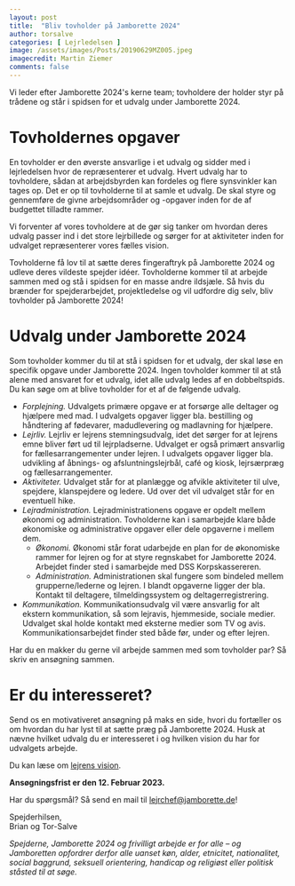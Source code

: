```yaml
---
layout: post
title:  "Bliv tovholder på Jamborette 2024"
author: torsalve
categories: [ Lejrledelsen ]
image: /assets/images/Posts/20190629MZ005.jpeg
imagecredit: Martin Ziemer
comments: false
---
```


Vi leder efter Jamborette 2024's kerne team; tovholdere der holder styr på trådene og står i spidsen for et udvalg under Jamborette 2024.

# Tovholdernes opgaver

En tovholder er den øverste ansvarlige i et udvalg og sidder med i lejrledelsen hvor de repræsenterer et udvalg. Hvert udvalg har to tovholdere, sådan at arbejdsbyrden kan fordeles og flere synsvinkler kan tages op. Det er op til tovholderne til at samle et udvalg. De skal styre og gennemføre de givne arbejdsområder og -opgaver inden for de af budgettet tilladte rammer.

Vi forventer af vores tovholdere at de gør sig tanker om hvordan deres udvalg passer ind i det store lejrbillede og sørger for at aktiviteter inden for udvalget repræsenterer vores fælles vision.

Tovholderne få lov til at sætte deres fingeraftryk på Jamborette 2024 og udleve deres vildeste spejder idéer. Tovholderne kommer til at arbejde sammen med og stå i spidsen for en masse andre ildsjæle. Så hvis du brænder for spejderarbejdet, projektledelse og vil udfordre dig selv, bliv tovholder på Jamborette 2024!

# Udvalg under Jamborette 2024

Som tovholder kommer du til at stå i spidsen for et udvalg, der skal løse en specifik opgave under Jamborette 2024. Ingen tovholder kommer til at stå alene med ansvaret for et udvalg, idet alle udvalg ledes af en dobbeltspids. Du kan søge om at blive tovholder for et af de følgende udvalg.

- _Forplejning._ Udvalgets primære opgave er at forsørge alle deltager og hjælpere med mad. I udvalgets opgaver ligger bla. bestilling og håndtering af fødevarer, madudlevering og madlavning for hjælpere.
- _Lejrliv._ Lejrliv er lejrens stemningsudvalg, idet det sørger for at lejrens emne bliver ført ud til lejrpladserne. Udvalget er også primært ansvarlig for fællesarrangementer under lejren. I udvalgets opgaver ligger bla. udvikling af åbnings- og afsluntningslejrbål, café og kiosk, lejrsærpræg og fællesarrangementer.
- _Aktiviteter._ Udvalget står for at planlægge og afvikle aktiviteter til ulve, spejdere, klanspejdere og ledere. Ud over det vil udvalget står for en eventuell hike.
- _Lejradministration._ Lejradministrationens opgave er opdelt mellem økonomi og administration. Tovholderne kan i samarbejde klare både økonomiske og administrative opgaver eller dele opgaverne i mellem dem.
  - _Økonomi._ Økonomi står forat udarbejde en plan for de økonomiske rammer for lejren og for at styre regnskabet for Jamborette 2024. Arbejdet finder sted i samarbejde med DSS Korpskassereren.
  - _Administration._ Administrationen skal fungere som bindeled mellem grupperne/lederne og lejren. I blandt opgaverne ligger der bla. Kontakt til deltagere, tilmeldingssystem og deltagerregistrering.
- _Kommunikation._ Kommunikationsudvalg vil være ansvarlig for alt ekstern kommunikation, så som lejravis, hjemmeside, sociale medier. Udvalget skal holde kontakt med eksterne medier som TV og avis. Kommunikationsarbejdet finder sted både før, under og efter lejren.

Har du en makker du gerne vil arbejde sammen med som tovholder par? Så skriv en ansøgning sammen.

# Er du interesseret?

Send os en motivativeret ansøgning på maks en side, hvori du fortæller os om hvordan du har lyst til at sætte præg på Jamborette 2024. Husk at nævne hvilket udvalg du er interesseret i og hvilken vision du har for udvalgets arbejde.

Du kan læse om [lejrens vision](../vision/).

**Ansøgningsfrist er den 12. Februar 2023.**

Har du spørgsmål? Så send en mail til [lejrchef@jamborette.de](mailto:lejrchef@jamborette.de)!

Spejderhilsen,\
Brian og Tor-Salve

_Spejderne, Jamborette 2024 og frivilligt arbejde er for alle – og Jamboretten opfordrer derfor alle uanset køn, alder, etnicitet, nationalitet, social baggrund, seksuell orientering, handicap og religiøst eller politisk ståsted til at søge._